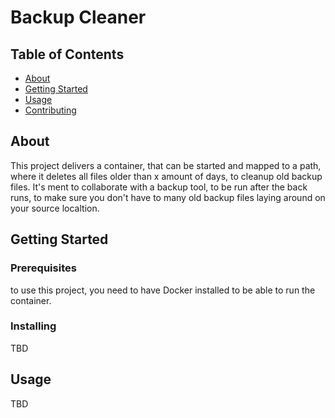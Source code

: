 # Backup Cleaner

## Table of Contents

- [About](#about)
- [Getting Started](#getting_started)
- [Usage](#usage)
- [Contributing](../CONTRIBUTING.md)

## About <a name = "about"></a>

This project delivers a container, that can be started and mapped to a path, where it deletes all files older than x amount of days, to cleanup old backup files.
It's ment to collaborate with a backup tool, to be run after the back runs, to make sure you don't have to many old backup files laying around on your source localtion. 

## Getting Started <a name = "getting_started"></a>


### Prerequisites

to use this project, you need to have Docker installed to be able to run the container.

### Installing

TBD

## Usage <a name = "usage"></a>

TBD
